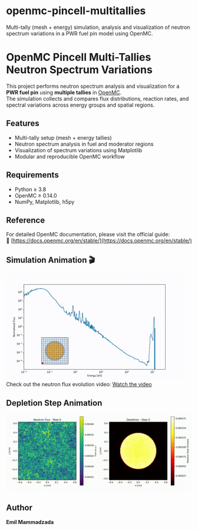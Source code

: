 # openmc-pincell-multitallies
Multi-tally (mesh + energy) simulation, analysis and visualization of neutron spectrum variations  in a PWR fuel pin model using OpenMC.
# OpenMC Pincell Multi-Tallies Neutron Spectrum Variations

This project performs neutron spectrum analysis and visualization for a **PWR fuel pin** using **multiple tallies** in [OpenMC](https://docs.openmc.org/en/stable/).  
The simulation collects and compares flux distributions, reaction rates, and spectral variations across energy groups and spatial regions.

## Features
- Multi-tally setup (mesh + energy tallies)
- Neutron spectrum analysis in fuel and moderator regions
- Visualization of spectrum variations using Matplotlib
- Modular and reproducible OpenMC workflow

## Requirements
- Python ≥ 3.8  
- OpenMC ≥ 0.14.0  
- NumPy, Matplotlib, h5py

## Reference
For detailed OpenMC documentation, please visit the official guide:  
🔗 [https://docs.openmc.org/en/stable/](https://docs.openmc.org/en/stable/)

## Simulation Animation 🎬
![Flux GIF](flux.gif)
Check out the neutron flux evolution video:
[Watch the video](flux_animation.mp4)
## Depletion Step Animation
![Deplete GIF](flux-depletion-steps/mesh_animation.gif)
## Author
**Emil Mammadzada**  
 
